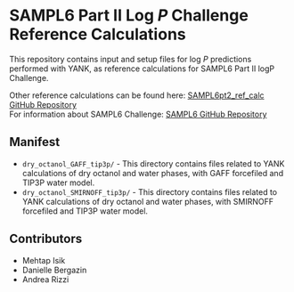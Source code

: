 # SAMPL6 Part II Log *P* Challenge Reference Calculations

This repository contains input and setup files for log *P* predictions performed with YANK, as reference calculations for SAMPL6 Part II logP Challenge.

Other reference calculations can be found here: [SAMPL6pt2_ref_calc GitHub Repository](https://github.com/bergazin/SAMPL6pt2_ref_calc)  
For information about SAMPL6 Challenge: [SAMPL6 GitHub Repository](https://github.com/MobleyLab/SAMPL6)  


## Manifest

- `dry_octanol_GAFF_tip3p/` - This directory contains files related to YANK calculations of dry octanol and water phases, with GAFF forcefiled and TIP3P water model.
- `dry_octanol_SMIRNOFF_tip3p/` - This directory contains files related to YANK calculations of dry octanol and water phases, with SMIRNOFF forcefiled and TIP3P water model.

## Contributors

- Mehtap Isik  
- Danielle Bergazin  
- Andrea Rizzi  

